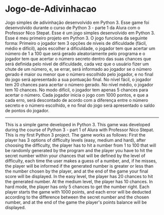 # Jogo-de-Adivinhacao
Jogo simples de adivinhação desenvolvido em Python 3.
Esse game foi desenvolvido durante o curso de Python 3 - parte 1 da Alura com o Professor Nico Stepat.
Esse é um jogo simples desenvolvido em Python 3. 
Esse é meu primeiro projeto em Python 3.
O jogo funciona da seguinte forma: Primeiro o jogador tem 3 opções de níveis de dificuldade (fácil, médio e difícil), após escolher a dificuldade, o jogador tem que acertar um número de 1 a 100 que será gerado aleatoriamente pelo programa e o jogador tem que acertar o número secreto dentro das suas chances que será definida pelo nível de dificuldade, cada vez que o usuário fizer um chute de um número, e, se errar, será informado ao jogador se o número gerado é maior ou menor que o número escolhido pelo jogador, e no final do jogo será apresentado a sua pontuação final.
No nível fácil, o jogador tem 20 chances para acertar o número gerado. No nível médio, o jogador tem 10 chances. No modo difícil, o jogador tem apenas 5 chances para acertar o número.
Cada jogador inicia o jogo com 1000 pontos, e que a cada erro, será descontado de acordo com a diferença entre o número secreto e o número escolhido, e no final do jogo será apresentado o saldo de pontos do jogador.
_________________________________________________________________________________________________________________________________________________________________________________________

This is a simple game developed in Python 3.
This game was developed during the course of Python 3 - part 1 of Alura with Professor Nico Stepat.
This is my first Python 3 project.
The game works as follows: First the player has 3 options of difficulty levels (easy, medium and hard), after choosing the difficulty, the player has to hit a number from 1 to 100 that will be randomly generated by the program and the player you have to hit the secret number within your chances that will be defined by the level of difficulty, each time the user makes a guess of a number, and, if he misses, the player will be informed if the generated number is greater or less than the number chosen by the player, and at the end of the game your final score will be displayed.
In the easy level, the player has 20 chances to hit the generated number. At the medium level, the player has 10 chances. In hard mode, the player has only 5 chances to get the number right.
Each player starts the game with 1000 points, and each error will be deducted according to the difference between the secret number and the chosen number, and at the end of the game the player's points balance will be displayed.
